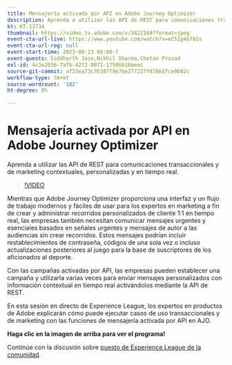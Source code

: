 ```yaml
---
title: Mensajería activada por API en Adobe Journey Optimizer
description: Aprenda a utilizar las API de REST para comunicaciones transaccionales y de marketing contextuales, personalizadas y en tiempo real.
kt: KT-13734
thumbnail: https://video.tv.adobe.com/v/3422169?format=jpeg
event-cta-url-live: https://www.youtube.com/watch?v=eC51g4bf81s
event-cta-url-reg: null
event-start-time: 2023-08-23 08:00-7
event-guests: Siddharth Jain,Nikhil Sharma,Chetan Prasad
exl-id: 4c3e2036-7afb-42f2-8071-17586b18aeec
source-git-commit: af23ea73c76387f9e7be277227fd786d7ce9b02c
workflow-type: tm+mt
source-wordcount: '182'
ht-degree: 0%

---
```


# Mensajería activada por API en Adobe Journey Optimizer

Aprenda a utilizar las API de REST para comunicaciones transaccionales y de marketing contextuales, personalizadas y en tiempo real.

>[!VIDEO](https://video.tv.adobe.com/v/3422169/?learn=on)

Mientras que Adobe Journey Optimizer proporciona una interfaz y un flujo de trabajo modernos y fáciles de usar para los expertos en marketing a fin de crear y administrar recorridos personalizados de cliente 1:1 en tiempo real, las empresas también necesitan comunicar mensajes urgentes y esenciales basados en señales urgentes y mensajes de autor a las audiencias sin crear recorridos. Estos mensajes podrían incluir restablecimientos de contraseña, códigos de una sola vez o incluso actualizaciones posteriores al juego para la base de suscriptores de los aficionados al deporte.

Con las campañas activadas por API, las empresas pueden establecer una campaña y utilizarla varias veces para enviar mensajes personalizados con información contextual en tiempo real activándolos mediante la API de REST.

En esta sesión en directo de Experience League, los expertos en productos de Adobe explicarán cómo puede ejecutar casos de uso transaccionales y de marketing con las funciones de mensajería activada por API en AJO.

**Haga clic en la imagen de arriba para ver el programa!**

Continúe con la discusión sobre [puesto de Experience League de la comunidad](https://experienceleaguecommunities.adobe.com/t5/journey-optimizer-discussions/experience-league-live-post-session-discussion-api-triggered/m-p/614273#M132).
